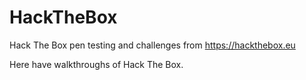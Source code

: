 # HackTheBox
Hack The Box pen testing and challenges from https://hackthebox.eu

Here  have walkthroughs of Hack The Box.